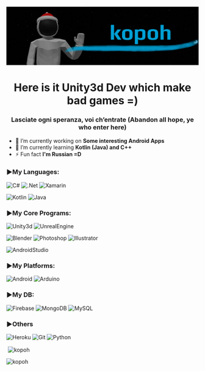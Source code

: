 [![header](https://github.com/kopoh/kopoh/blob/main/assets/header_new_year_ava.png)](https://vk.com/kopoh_cool)
<h1 align="center">Here is it Unity3d Dev which make bad games =)</h1>
<h3 align="center">Lasciate ogni speranza, voi ch’entrate (Abandon all hope, ye who enter here)</h3>

- 🔭 I’m currently working on **Some interesting Android Apps**
- 🌱 I’m currently learning **Kotlin (Java) and C++**
- ⚡ Fun fact **I'm Russian =D**

### ▶My Languages: 
![C#](https://img.shields.io/badge/-C%23-090909?style=for-the-badge&logo=Csharp) ![.Net](https://img.shields.io/badge/-.Net-090909?style=for-the-badge&logo=dotNet) ![Xamarin](https://img.shields.io/badge/-Xamarin-090909?style=for-the-badge&logo=Xamarin)

![Kotlin](https://img.shields.io/badge/-Kotlin-090909?style=for-the-badge&logo=Kotlin) ![Java](https://img.shields.io/badge/-Java-090909?style=for-the-badge&logo=Java)


### ▶My Core Programs:
![Unity3d](https://img.shields.io/badge/-Unity3d-090909?style=for-the-badge&logo=unity) ![UnrealEngine](https://img.shields.io/badge/-UnrealEngine-090909?style=for-the-badge&logo=UnrealEngine) 

![Blender](https://img.shields.io/badge/-Blender-090909?style=for-the-badge&logo=Blender) ![Photoshop](https://img.shields.io/badge/-Photoshop-090909?style=for-the-badge&logo=adobephotoshop) ![Illustrator](https://img.shields.io/badge/-Illustrator-090909?style=for-the-badge&logo=adobeIllustrator) 

![AndroidStudio](https://img.shields.io/badge/-AndroidStudio-090909?style=for-the-badge&logo=AndroidStudio)


### ▶My Platforms:
![Android](https://img.shields.io/badge/-Android-090909?style=for-the-badge&logo=Android) ![Arduino](https://img.shields.io/badge/-Arduino-090909?style=for-the-badge&logo=Arduino)

### ▶My DB:
![Firebase](https://img.shields.io/badge/-Firebase-090909?style=for-the-badge&logo=Firebase) ![MongoDB](https://img.shields.io/badge/-MongoDB-090909?style=for-the-badge&logo=MongoDB) ![MySQL](https://img.shields.io/badge/-SQL-090909?style=for-the-badge&logo=MySQL)

### ▶Others
![Heroku](https://img.shields.io/badge/-Heroku-090909?style=for-the-badge&logo=Heroku) ![Git](https://img.shields.io/badge/-Git-090909?style=for-the-badge&logo=Git) ![Python](https://img.shields.io/badge/-Python-090909?style=for-the-badge&logo=Python)


<p>&nbsp;<img align="center" src="https://github-readme-stats.vercel.app/api?username=kopoh&show_icons=true&locale=en" alt="kopoh" /></p>

<p><img align="left" src="https://github-readme-stats.vercel.app/api/top-langs?username=kopoh&show_icons=true&locale=en&layout=compact" alt="kopoh" /></p>


